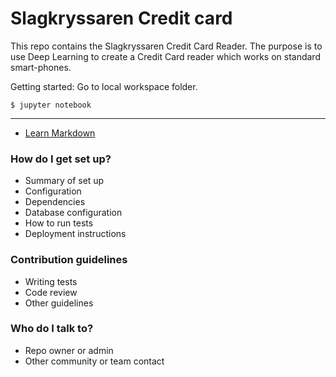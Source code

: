 # Slagkryssaren Credit card #


This repo contains the Slagkryssaren Credit Card Reader.
The purpose is to use Deep Learning to create a Credit Card reader which works on standard smart-phones.

Getting started:
Go to local workspace folder.
```
$ jupyter notebook
```


---------------
* [Learn Markdown](https://bitbucket.org/tutorials/markdowndemo)

### How do I get set up? ###

* Summary of set up
* Configuration
* Dependencies
* Database configuration
* How to run tests
* Deployment instructions

### Contribution guidelines ###

* Writing tests
* Code review
* Other guidelines

### Who do I talk to? ###

* Repo owner or admin
* Other community or team contact